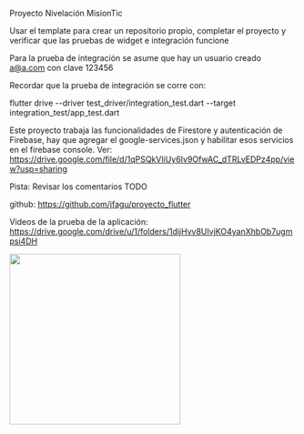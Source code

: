 Proyecto Nivelación MisionTic 

Usar el template para crear un repositorio propio, completar el proyecto y verificar que las pruebas de widget e integración funcione

Para la prueba de integración se asume que hay un usuario creado a@a.com con clave 123456

Recordar que la prueba de integración se corre con:   

flutter drive --driver test_driver/integration_test.dart --target integration_test/app_test.dart

Este proyecto trabaja las funcionalidades de Firestore y autenticación de Firebase, hay que agregar el google-services.json y habilitar esos servicios en el firebase console. Ver: https://drive.google.com/file/d/1qPSQkVIiUy6Iv9OfwAC_dTRLvEDPz4pp/view?usp=sharing   

Pista: Revisar los comentarios TODO

github:
https://github.com/jfagu/proyecto_flutter

Videos de la prueba de la aplicación:
https://drive.google.com/drive/u/1/folders/1dijHvv8UIvjKO4yanXhbOb7ugmpsi4DH



<img src="firebase.gif" width="300" />